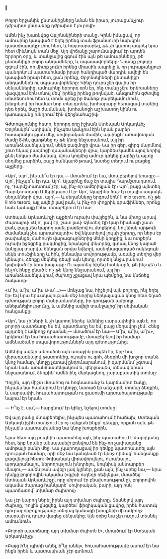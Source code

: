 ## I

Բոլոր երջանիկ ընտանիքները նման են իրար, յուրաքանչյուր դժբախտ 
ընտանիք դժբախտ է յուրովի։

Ամեն ինչ խառնվեց Օբլոնսկիների տանը։ Կինն իմացավ, որ ամուսինը 
կապված է եղել իրենց տան ֆրանսուհի նախկին դաստիարակչուհու հետ, և 
հայտարարեց, թե չի կարող ապրել նրա հետ միևնույն տան մեջ։ Այդ վիճակը 
շարունակվում էր արդեն երրորդ օրը, և տանջալից զգում էին այն թե 
ամուսինները, թե ընտանիքի բոլոր անդամները, և սպասավորները։ Նրանք 
բոլորը զգում էին, որ միտք չունի իրենց միասին ապրելը և որ 
յուրաքանչյուր պանդոկում պատահմամբ իրար հանդիպած մարդիկ ավելի են 
կապված իրար հետ, քան իրենք, Օբլոնսկիների ընտանիքի անդամներն ու 
սպասավորները։ Կինը դուրս չէր գալիս իր սենյակներից, ամուսինը երրորդ 
օրն էր, ինչ տանը չէր։ Երեխաները վազվզում էին տնով մեկ՝ իրենք իրենց 
թողնված, անգլուհին գժտվեց տնտեսուհու հետ և տոմս գրեց իր ծանոթ 
բարեկամուհուն, խնդրելով իր համար նոր տեղ գտնել, խոհարարը հեռացավ 
տանից դեռ երեկ, ճաշի ժամանակ, խոհանոցի աշխատող կինն ու կառապանը 
խնդրում էին վերջնահաշիվ։

Գժտությունից հետո, երրորդ օրը իշխան Ստեպան Արկադևիչ Օբլոնսկին՝ 
Ստիվան, ինչպես կանչում էին նրան բարձր հասարակության մեջ, սովորական 
ժամին, այսինքն՝ առավոտյան ժամը 8֊ին, զարթնեց ոչ թե կնոջ 
ննջարանում, այլ իր առանձնասենյակում, սեկե բազմոցի վրա։ Նա իր գեր, 
գիրգ մարմնով շուռ եկավ բազմոցի զսպանակների վրա, կարծես կամենալով 
նորից քնել երկար ժամանակ, մյուս կողմից ամուր գրկեց բարձը և այտը 
սեղմեց բարձին, բայց հանկարծ թռավ, նստեց տեղում ու բացեց աչքերը։

«Այո՛, այո՛, ինչպե՜ս էր դա,— մտածում էր նա, մտաբերելով երազը։— 
Այո՛, ինչպե՜ս էր դա։ Այո՛։ Ալաբինը ճաշ էր տալիս Դարմշտադտում. ոչ, 
Դարմշտադտում չէր, այլ ինչ֊որ ամերիկյան էր։ Այո՛, բայց այնտեղ 
Դարմշտադտը Ամերիկայում էր։ Այո՛, Ալաբինը ճաշ էր տալիս ապակե 
սեղանների վրա, այո՛,— և սեղանները երգում էին՝ Il mio tesoro, ո՛չ 
թե Il mio tesoro, այլ ավելի լավ բան, և ինչ֊որ փոքրիկ գրաֆիններ, 
որոնք նաև կանայք էին», մտաբերում էր նա։

Ստեպան Արկադևիչի աչքերն ուրախ փայլեցին, և նա միտք արավ Ժպտալով։ 
«Այո՛, լավ էր, շատ լավ։ Այնտեղ էլի կար հիանալի շատ բան, բայց չես 
կարող ասել բառերով ու մտքերով, նույնիսկ արթուն ժամանակ չես 
արտահայտի»։ Եվ նկատելով լույսի շերտը, որ ներս էր թափանցել մահուդե 
վարագույրներից մեկի կողքից, նա ոտքերն ուրախ իջեցրեց բազմոցից, 
նրանցով փնտրեց, գտավ կնոջ կարած (անցյալ տարվա ծննդյան օրվա նվերը), 
ասեղնազարդած ոսկեգույն սեկե տուֆլիները և հին, իննամյա 
սովորությամբ, առանց տեղից վեր կենալու, ձեռքը մեկնեց դեպի այն կետը, 
որտեղ ննջարանում կախված էր նրա խալաթը։ Ու այստեղ հիշեց հանկարծ, թե 
ինչպե՛ս և ինչո՛ւ ինքը քնած է ո՛չ թե կնոջ ննջարանում, այլ իր 
առանձնասենյակում, ժպիտը չքացավ նրա պեմքից, նա կնճռեց ճակատը։

«Ա՜խ, ա՜խ, ա՜խ։ Ա֊ա՜...»— մռնչաց նա, հիշելով այն բոլորը, ինչ եղել 
էր։ Եվ նրա երևակայության մեջ նորից ներկայացան կնոջ հետ եղած 
գժտության բոլոր մանրամասները, իր դրության ամբողջ 
անելանելիությունը, և ամենից ավելի տանջալից՝ իր սեփական հանցանքը։

«Այո՛, նա չի ների և չի կարող ներել։ Ամենից սարսափելին այն է, որ 
բոլորի պատճառը ես եմ, պատճառը ես եմ, բայց մեղավոր չեմ։ Հենց այդտեղ 
է ամբողջ դրաման,— մտածում էր նա։— Ա՜խ, ա՜խ, ա՜խ», կրկնում էր նա 
հուսահատությամբ, մտաբերելով իր համար ամենածանր տպավորություններն 
այդ գժտությունից։

Ամենից ավելի անհաճոն այն առաջին րոպեն էր, երբ նա, վերադառնալով 
թատրոնից, ուրախ ու գոհ, ձեռքին մի խոշոր տանձ կնոջ համար, կնոջը 
չգտավ ընդունարանում, ի զարմանս՝ չգտավ նրան նաև առանձնասենյակում և, 
վերջապես, տեսավ նրան ննջարանում, ձեռքին՝ ամեն ինչ մերկացնող, 
չարաբաստիկ տոմսը։

Դոլլին, այդ միշտ մտահոգ ու հոգնատանջ և կարճամիտ էակը, ինչպես նա 
համարում էր կնոջը, նստած էր անշարժ, տոմսը ձեռքին, և սարսափի, 
հուսահատության ու ցասումի արտահայտությամբ նայում էր նրան։

― Ի՞նչ է, սա՛,— հարցնում էր կինը, նշելով տոմսը։

Եվ այդ բանը մտաբերելիս, ինչպես պատահում է հաճախ, Ստեպան Արկադևիչին 
տանջում էր ոչ այնքան ինքը՝ դեպքը, որքան այն, թե ինչպե՛ս պատասխանեց 
նա կնոջ խոսքերին։

Նրա հետ այդ րոպեին պատահեց այն, ինչ պատահում է մարդկանց հետ, երբ 
նրանք անսպասելի բռնվում են ինչ֊որ չափազանց ամոթալի բանի մեջ։ Նա 
չկարողացավ իր դեմքը պատրաստել այն դրության համար, որի մեջ նա 
կանգնած էր կնոջ դիմաց՝ հանցանքը բացվելուց հետո։ Փոխանակ 
վիրավորվելու, ուրանալու, արդարանալու, ներողություն խնդրելու, 
նույնիսկ անտարբեր մնալու,— ամեն բան ավելի լավ կլիներ, քան այն, ինչ 
արեց նա,— նրա դեմքը բոլորովին ակամա («գլխի ուղեղի ռեֆլեքս», մտածեց 
Ստեպան Արկադևիչը, որը սիրում էր բնախոսությունը), բոլորովին ակամա 
ժպտաց հանկարծ՝ սովորական, բարի, այդ իսկ պատճառով՝ տխմար ժպիտով։

Նա չէր կարող ներել իրեն այդ տխմար ժպիտը։ Տեսնելով այդ ժպիտը, 
Դոլլին ցնցվեց, կարծես՝ ֆիզիկական ցավից, իրեն հատուկ 
դյուրաբորբոքությամբ տեղաց կանացի խոսքերի մի ամբողջ տարափ ու դուրս 
վազեց սենյակից։ Այն օրից նա չէր ուզում տեսնել ամուսնուն։

«Բոլորի պատճառը այդ տխմար ժպիտն է», մտածում էր Ստեպան Արկադևիչը։

«Բայց ի՛նչ պիտի անել, ի՞նչ անել», հուսահատությամբ ասում էր նա ինքն 
իրեն և պատասխան չէր գտնում։

